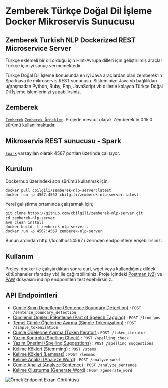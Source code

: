 
# Zemberek Türkçe Doğal Dil İşleme Docker Mikroservis Sunucusu 
## Zemberek Turkish NLP Dockerized REST Microservice Server
Türkçe eklemeli bir dil olduğu için Hint-Avrupa dilleri için geliştirilmiş araçlar Türkçe için iyi sonuç vermemektedir. 

Türkçe Doğal Dil İşleme konusunda en iyi Java araçlardan olan zemberek'in Sparkjava ile mikroservis REST sunucusu. Sisteminize Java vb bağlılıkları uğraşmadan Python, Ruby, Php, JavaScript vb dillerle kolayca Türkçe Doğal Dil İşleme işlemlerinizi yapabilirsiniz.

## Zemberek
[`Zemberek`](https://github.com/ahmetaa/zemberek-nlp) [`Zemberek Örnekler`](https://github.com/ahmetaa/turkish-nlp-examples). Projede mevcut olarak Zemberek'in 0.15.0 sürümü kullanılmaktadır.

## Mikroservis REST sunucusu - Spark
[`Spark`](http://sparkjava.com/) varsayılan olarak 4567 portları üzerinde çalışıyor.

## Kurulum
Dockerhub üzerindeki son sürümü kullanmak için;
``` 
docker pull cbilgili/zemberek-nlp-server:latest
docker run -p 4567:4567 cbilgili/zemberek-nlp-server:latest
``` 
Yerel geliştirme ortamında çalıştırmak için;
``` 
git clone https://github.com/cbilgili/zemberek-nlp-server.git
cd zemberek-nlp-server
mvn clean install
docker build -t zemberek-nlp-server .
docker run -p 4567:4567 zemberek-nlp-server
```
Bunun ardından http://localhost:4567 üzerinden endpointlere erişebilirsiniz.

## Kullanım 
Projeyi docker ile çalıştırdıktan sonra curl, wget veya kullandığınız dildeki kütüphaneler (faraday vb) ile çağırabilirsiniz. Proje içindeki [Postman (v2)](api_postman_v2.json) ve [PAW](api_paw.paw) dosyasını indirip endpointleri test edebilirsiniz.

## API Endpointleri
* [Cümle Sınırı Denetleme (Sentence Boundary Detection)](API.md) : `POST /sentence_boundary_detection`
* [Cümlenin Öğeleri Etiketleme (Part of Speech Tagging)](API.md) : `POST /find_pos`
* [Temel Cümle Öğelerine Ayırma (Simple Tokenization)](API.md) : `POST /simple_tokenization`
* [Cümle Öğelerine Ayırma (Token Iterator)](API.md) : `POST /token_iterator`
* [Yazım Kontrolü (Spelling Check)](API.md) : `POST /spelling_check`
* [Yazım Önerimi (Spelling Suggestions)](API.md) : `POST /spelling_suggestions`
* [Kelime Kökleri (Stemming)](API.md) : `POST /stems`
* [Kelime Kökleri (Lemmas)](API.md) : `POST /lemmas`
* [Kelime Analizi (Analyze Word)](API.md) : `POST /analyze_word`
* [Cümle Analizi (Analyze Sentence)](API.md) : `POST /analyze_sentence`
* [Kelime Oluşturma (Generate Word)](API.md) : `POST /generate_word`

![Örnek Endpoint Ekran Görüntüsü](/docs/endpoint-screenshot.png)
